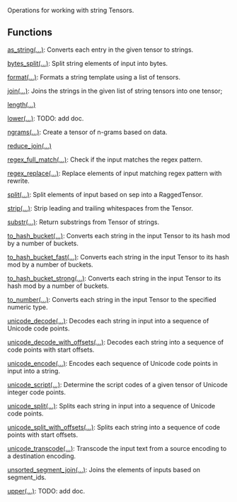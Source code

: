 Operations for working with string Tensors.
## Functions
[as_string(...)](https://tensorflow.google.cn/api_docs/python/tf/strings/as_string): Converts each entry in the given tensor to strings.

[bytes_split(...)](https://tensorflow.google.cn/api_docs/python/tf/strings/bytes_split): Split string elements of input into bytes.

[format(...)](https://tensorflow.google.cn/api_docs/python/tf/strings/format): Formats a string template using a list of tensors.

[join(...)](https://tensorflow.google.cn/api_docs/python/tf/strings/join): Joins the strings in the given list of string tensors into one tensor;

[length(...)](https://tensorflow.google.cn/api_docs/python/tf/strings/length)

[lower(...)](https://tensorflow.google.cn/api_docs/python/tf/strings/lower): TODO: add doc.

[ngrams(...)](https://tensorflow.google.cn/api_docs/python/tf/strings/ngrams): Create a tensor of n-grams based on data.

[reduce_join(...)](https://tensorflow.google.cn/api_docs/python/tf/strings/reduce_join)

[regex_full_match(...)](https://tensorflow.google.cn/api_docs/python/tf/strings/regex_full_match): Check if the input matches the regex pattern.

[regex_replace(...)](https://tensorflow.google.cn/api_docs/python/tf/strings/regex_replace): Replace elements of input matching regex pattern with rewrite.

[split(...)](https://tensorflow.google.cn/api_docs/python/tf/strings/split): Split elements of input based on sep into a RaggedTensor.

[strip(...)](https://tensorflow.google.cn/api_docs/python/tf/strings/strip): Strip leading and trailing whitespaces from the Tensor.

[substr(...)](https://tensorflow.google.cn/api_docs/python/tf/strings/substr): Return substrings from Tensor of strings.

[to_hash_bucket(...)](https://tensorflow.google.cn/api_docs/python/tf/strings/to_hash_bucket): Converts each string in the input Tensor to its hash mod by a number of buckets.

[to_hash_bucket_fast(...)](https://tensorflow.google.cn/api_docs/python/tf/strings/to_hash_bucket_fast): Converts each string in the input Tensor to its hash mod by a number of buckets.

[to_hash_bucket_strong(...)](https://tensorflow.google.cn/api_docs/python/tf/strings/to_hash_bucket_strong): Converts each string in the input Tensor to its hash mod by a number of buckets.

[to_number(...)](https://tensorflow.google.cn/api_docs/python/tf/strings/to_number): Converts each string in the input Tensor to the specified numeric type.

[unicode_decode(...)](https://tensorflow.google.cn/api_docs/python/tf/strings/unicode_decode): Decodes each string in input into a sequence of Unicode code points.

[unicode_decode_with_offsets(...)](https://tensorflow.google.cn/api_docs/python/tf/strings/unicode_decode_with_offsets): Decodes each string into a sequence of code points with start offsets.

[unicode_encode(...)](https://tensorflow.google.cn/api_docs/python/tf/strings/unicode_encode): Encodes each sequence of Unicode code points in input into a string.

[unicode_script(...)](https://tensorflow.google.cn/api_docs/python/tf/strings/unicode_script): Determine the script codes of a given tensor of Unicode integer code points.

[unicode_split(...)](https://tensorflow.google.cn/api_docs/python/tf/strings/unicode_split): Splits each string in input into a sequence of Unicode code points.

[unicode_split_with_offsets(...)](https://tensorflow.google.cn/api_docs/python/tf/strings/unicode_split_with_offsets): Splits each string into a sequence of code points with start offsets.

[unicode_transcode(...)](https://tensorflow.google.cn/api_docs/python/tf/strings/unicode_transcode): Transcode the input text from a source encoding to a destination encoding.

[unsorted_segment_join(...)](https://tensorflow.google.cn/api_docs/python/tf/strings/unsorted_segment_join): Joins the elements of inputs based on segment_ids.

[upper(...)](https://tensorflow.google.cn/api_docs/python/tf/strings/upper): TODO: add doc.

